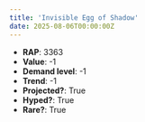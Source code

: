```yaml
---
title: 'Invisible Egg of Shadow'
date: 2025-08-06T00:00:00Z
---
```

- **RAP**: 3363
- **Value**: -1
- **Demand level**: -1
- **Trend**: -1
- **Projected?**: True
- **Hyped?**: True
- **Rare?**: True
